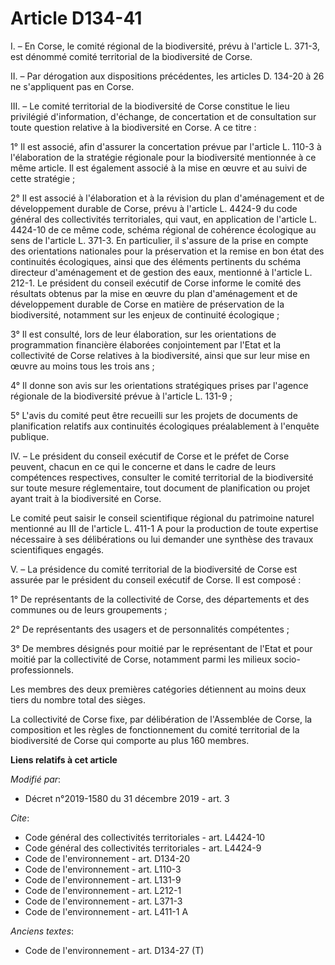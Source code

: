 # Article D134-41

I. – En Corse, le comité régional de la biodiversité, prévu à l'article L. 371-3, est dénommé comité territorial de la
biodiversité de Corse. 

II. – Par dérogation aux dispositions précédentes, les articles D. 134-20 à 26 ne s'appliquent pas en Corse. 

III. – Le comité territorial de la biodiversité de Corse constitue le lieu privilégié d'information, d'échange, de
concertation et de consultation sur toute question relative à la biodiversité en Corse. A ce titre : 

1° Il est associé, afin d'assurer la concertation prévue par l'article L. 110-3 à l'élaboration de la stratégie régionale
pour la biodiversité mentionnée à ce même article. Il est également associé à la mise en œuvre et au suivi de cette
stratégie ; 

2° Il est associé à l'élaboration et à la révision du plan d'aménagement et de développement durable de Corse, prévu à
l'article L. 4424-9 du code général des collectivités territoriales, qui vaut, en application de l'article L. 4424-10 de ce
même code, schéma régional de cohérence écologique au sens de l'article L. 371-3. En particulier, il s'assure de la prise en
compte des orientations nationales pour la préservation et la remise en bon état des continuités écologiques, ainsi que des
éléments pertinents du schéma directeur d'aménagement et de gestion des eaux, mentionné à l'article L. 212-1. Le président du
conseil exécutif de Corse informe le comité des résultats obtenus par la mise en œuvre du plan d'aménagement et de
développement durable de Corse en matière de préservation de la biodiversité, notamment sur les enjeux de continuité
écologique ; 

3° Il est consulté, lors de leur élaboration, sur les orientations de programmation financière élaborées conjointement par
l'Etat et la collectivité de Corse relatives à la biodiversité, ainsi que sur leur mise en œuvre au moins tous les trois
ans ; 

4° Il donne son avis sur les orientations stratégiques prises par l'agence régionale de la biodiversité prévue à l'article L.
131-9 ; 

5° L'avis du comité peut être recueilli sur les projets de documents de planification relatifs aux continuités écologiques
préalablement à l'enquête publique. 

IV. – Le président du conseil exécutif de Corse et le préfet de Corse peuvent, chacun en ce qui le concerne et dans le cadre
de leurs compétences respectives, consulter le comité territorial de la biodiversité sur toute mesure réglementaire, tout
document de planification ou projet ayant trait à la biodiversité en Corse. 

Le comité peut saisir le conseil scientifique régional du patrimoine naturel mentionné au III de l'article L. 411-1 A pour la
production de toute expertise nécessaire à ses délibérations ou lui demander une synthèse des travaux scientifiques engagés. 

V. – La présidence du comité territorial de la biodiversité de Corse est assurée par le président du conseil exécutif de
Corse. Il est composé : 

1° De représentants de la collectivité de Corse, des départements et des communes ou de leurs groupements ; 

2° De représentants des usagers et de personnalités compétentes ; 

3° De membres désignés pour moitié par le représentant de l'Etat et pour moitié par la collectivité de Corse, notamment parmi
les milieux socio-professionnels. 

Les membres des deux premières catégories détiennent au moins deux tiers du nombre total des sièges. 

La collectivité de Corse fixe, par délibération de l'Assemblée de Corse, la composition et les règles de fonctionnement du
comité territorial de la biodiversité de Corse qui comporte au plus 160 membres.

**Liens relatifs à cet article**

_Modifié par_:

  - Décret n°2019-1580 du 31 décembre 2019 - art. 3

_Cite_:

  - Code général des collectivités territoriales - art. L4424-10
  - Code général des collectivités territoriales - art. L4424-9
  - Code de l'environnement - art. D134-20
  - Code de l'environnement - art. L110-3
  - Code de l'environnement - art. L131-9
  - Code de l'environnement - art. L212-1
  - Code de l'environnement - art. L371-3
  - Code de l'environnement - art. L411-1 A

_Anciens textes_:

  - Code de l'environnement - art. D134-27 (T)
